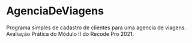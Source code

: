 # AgenciaDeViagens
Programa simples de cadastro de clientes para uma agencia de viagens. 
Avaliação Prática do Módulo II do Recode Pro 2021.
